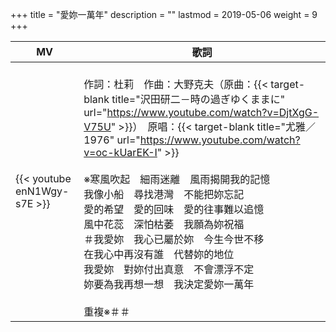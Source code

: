 +++
title = "愛妳一萬年"
description = ""
lastmod = 2019-05-06
weight = 9
+++

MV  | 歌詞  
--------------|-------
{{< youtube enN1Wgy-s7E >}}|<br/>作詞：杜莉　作曲：大野克夫（原曲：{{< target-blank title="沢田研二－時の過ぎゆくままに" url="https://www.youtube.com/watch?v=DjtXgG-V75U" >}}）　原唱：{{< target-blank title="尤雅／1976" url="https://www.youtube.com/watch?v=oc-kUarEK-I" >}} <br/><br/>※寒風吹起　細雨迷離　風雨揭開我的記憶<br/>我像小船　尋找港灣　不能把妳忘記<br/>愛的希望　愛的回味　愛的往事難以追憶<br/>風中花蕊　深怕枯萎　我願為妳祝福<br/>＃我愛妳　我心已屬於妳　今生今世不移<br/>在我心中再沒有誰　代替妳的地位<br/>我愛妳　對妳付出真意　不會漂浮不定<br/>妳要為我再想一想　我決定愛妳一萬年<br/><br/>重複※＃＃